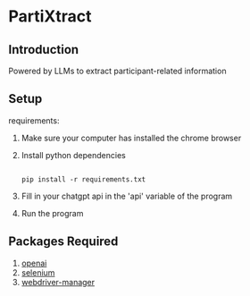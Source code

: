 # PartiXtract

## Introduction

Powered by LLMs to extract participant-related information

## Setup

requirements:

1. Make sure your computer has installed the chrome browser
2. Install python dependencies

    ```shell

    pip install -r requirements.txt

    ```

3. Fill in your chatgpt api in the 'api' variable of the program

4. Run the program

## Packages Required

1. [openai](https://github.com/openai/openai-python)  
2. [selenium](https://www.selenium.dev/)  
3. [webdriver-manager](https://github.com/SergeyPirogov/webdriver_manager)

